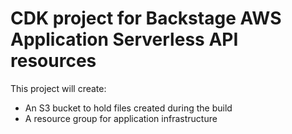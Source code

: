 # CDK project for Backstage AWS Application Serverless API resources

This project will create:
- An S3 bucket to hold files created during the build
- A resource group for application infrastructure
